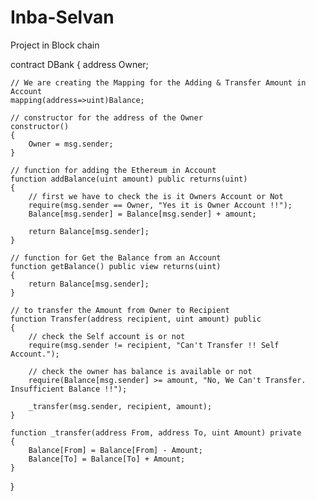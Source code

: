 # Inba-Selvan
Project in Block chain

contract DBank
{
	address Owner;

	// We are creating the Mapping for the Adding & Transfer Amount in Account
	mapping(address=>uint)Balance;

	// constructor for the address of the Owner
	constructor()
	{
		Owner = msg.sender;
	}

	// function for adding the Ethereum in Account
	function addBalance(uint amount) public returns(uint)
	{
		// first we have to check the is it Owners Account or Not
		require(msg.sender == Owner, "Yes it is Owner Account !!");
		Balance[msg.sender] = Balance[msg.sender] + amount;

		return Balance[msg.sender];
	}

	// function for Get the Balance from an Account
	function getBalance() public view returns(uint)
	{
		return Balance[msg.sender];
	}

	// to transfer the Amount from Owner to Recipient
	function Transfer(address recipient, uint amount) public
	{
		// check the Self account is or not
		require(msg.sender != recipient, "Can't Transfer !! Self Account.");

		// check the owner has balance is available or not
		require(Balance[msg.sender] >= amount, "No, We Can't Transfer. Insufficient Balance !!");

		_transfer(msg.sender, recipient, amount);
	}

	function _transfer(address From, address To, uint Amount) private
	{
		Balance[From] = Balance[From] - Amount;
		Balance[To] = Balance[To] + Amount;
	}

}

